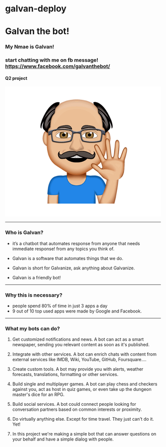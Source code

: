 # galvan-deploy

# Galvan the bot!


### My Nmae is Galvan!
### start chatting with me on fb message!  https://www.facebook.com/galvanthebot/

#### Q2 project
![](media/galvan.png)


__________________________________
### Who is  Galvan?
* it’s a chatbot that automates response from anyone that needs immediate response! from any topics you think of.

* Galvan is a software that automates things that we do.

* Galvan is short for Galvanize, ask anything about Galvanize.

* Galvan is a friendly bot!




----------------------------------------
### Why this is necessary?
*	people spend 80% of time in just 3 apps a day
*	9 out of 10 top used apps were made by Google and Facebook.
----------------------------------------
### What my bots can do?
1.	Get customized notifications and news. A bot can act as a smart newspaper, sending you relevant content as soon as it's published.

2.	Integrate with other services. A bot can enrich chats with content from external services like IMDB, Wiki, YouTube, GitHub, Foursquare....

3.	Create custom tools. A bot may provide you with alerts, weather forecasts, translations, formatting or other services.

4.	Build single and multiplayer games. A bot can play chess and checkers against you, act as host in quiz games, or even take up the dungeon master's dice for an RPG.

5.	Build social services. A bot could connect people looking for conversation partners based on common interests or proximity.

6.	Do virtually anything else. Except for time travel. They just can't do it. Yet!

7.	In this project we're making a simple bot that can answer questions on your behalf and have a simple dialog with people.
